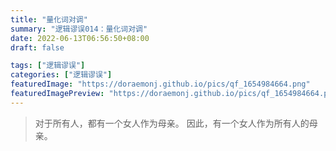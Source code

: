 ```yaml
---
title: "量化词对调"
summary: "逻辑谬误014：量化词对调"
date: 2022-06-13T06:56:50+08:00
draft: false

tags: ["逻辑谬误"]
categories: ["逻辑谬误"]
featuredImage: "https://doraemonj.github.io/pics/qf_1654984664.png"
featuredImagePreview: "https://doraemonj.github.io/pics/qf_1654984664.png"
---
```


>   对于所有人，都有一个女人作为母亲。
>   因此，有一个女人作为所有人的母亲。

